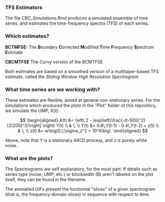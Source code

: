 ### TFS Estimators

The file *CBC_Simulations.Rmd* produces a simulated ensemble of time series, and estimates the time-frequency spectra (TFS) of each series. 


### Which estimates?

**BCTMFSE:** The **B**oundary **C**orrected **M**odified **T**ime **F**requency **S**pectrum **E**stimate

**CBCMTFSE** The *Curvy* version of the BCMTFSE

Both estimates are based on a smoothed version of a multitaper-based TFS estimate, 
called the *Sliding Window High Resolution Spectrogram.*


### What time series are we working with?

These estimates are flexible, aimed at general non-stationary series. For the simulations which produced the plots in the "Plot" folder of this repository, we simulate the UMP, $X(t)$:

$$
\begin{aligned}
    X(t) &= \left( 2 - \exp\left[\frac{-(t-500)^2}{2(200)^2}\right] \right) Y(t)  \\ & \; \\
    Y(t) &= 0.8\,Y(t-1) - 0.4\,Y(t-2) + z(t)                                      \\ & \; \\
    z(t) &= w\big(0,\;\sigma_z^2 = 10^4\big). 
\end{aligned}
$$

Above, note that $Y$ is a stationary AR(2) process, and $z$ is purely white noise.


### What are the plots?

The Spectrograms are self explanatory, for the most part. If details such as series type (noise, UMP, etc.) or blockwidth (B) aren't labeled on the plot itself, they can be found in the filename.

The animatied GIFs present the horizontal "slices" of a given spectrogram (that is, the frequency-domain slices) in sequence with respect to time.

















